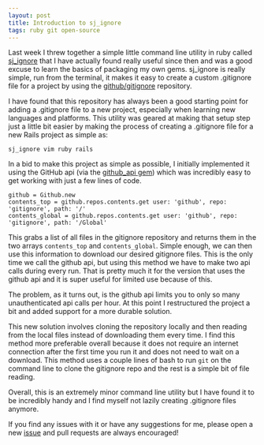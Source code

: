 ```yaml
---
layout: post
title: Introduction to sj_ignore
tags: ruby git open-source
---
```


Last week I threw together a simple little command line utility in ruby called
[sj_ignore](https://github.com/sgianelli/sj-ignore) that I have actually found
really useful since then and was a good excuse to learn the basics of packaging
my own gems.  sj_ignore is really simple, run from the terminal, it makes it
easy to create a custom .gitignore file for a project by using the
[github/gitignore](https://github.com/github/gitignore) repository.

I have found that this repository has always been a good starting point for
adding a .gitignore file to a new project, especially when learning new
languages and platforms.  This utility was geared at making that setup step
just a little bit easier by making the process of creating a .gitignore file
for a new Rails project as simple as:

    sj_ignore vim ruby rails

In a bid to make this project as simple as possible, I initially implemented it
using the GitHub api (via the
[github_api gem](https://github.com/peter-murach/github)) which was incredibly
easy to get working with just a few lines of code.

    github = Github.new
    contents_top = github.repos.contents.get user: 'github', repo: 'gitignore', path: '/'
    contents_global = github.repos.contents.get user: 'github', repo: 'gitignore', path: '/Global'

This grabs a list of all files in the gitignore repository and returns them in
the two arrays `contents_top` and `contents_global`. Simple enough, we can then
use this information to download our desired gitignore files. This is the only
time we call the github api, but using this method we have to make two api calls
during every run. That is pretty much it for the version that uses the github
api and it is super useful for limited use because of this.

The problem, as it turns out, is the github api limits you to only so many
unauthenticated api calls per hour.  At this point I restructured the project a
bit and added support for a more durable solution.

This new solution involves cloning the repository locally and then reading from
the local files instead of downloading them every time. I find this method more
preferable overall because it does not require an internet connection after the
first time you run it and does not need to wait on a download. This method uses
a couple lines of bash to run `git` on the command line to clone the gitignore
repo and the rest is a simple bit of file reading.

Overall, this is an extremely minor command line utility but I have found it to
be incredibly handy and I find myself not lazily creating .gitignore files
anymore.

If you find any issues with it or have any suggestions for me, please open a
new [issue](http://github.com/sgianelli/sj-ignore/issues) and pull requests are
always encouraged!
